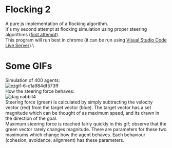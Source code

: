 # Flocking 2
A pure js implementation of a flocking algorithm.\
It's my second attempt at flocking simulation using proper steering algorithms ([first attempt](https://github.com/ElliotSemiColon/flocking)).\
This program will run best in chrome (it can be run using [Visual Studio Code Live Server](https://marketplace.visualstudio.com/items?itemName=ritwickdey.LiveServer)).\

# Some GIFs
Simulation of 400 agents:\
![ezgif-6-c1a984df573ff](https://user-images.githubusercontent.com/45922387/122753032-9198e100-d289-11eb-92fd-52951869d2bd.gif)\
How the steering force behaves:\
![dag nabbit4](https://user-images.githubusercontent.com/45922387/122754275-5ac3ca80-d28b-11eb-8e65-b6ab1b3e9da3.gif)\
Steering force (green) is calculated by simply subtracting the velocity vector (red) from the target vector (blue). The target vector has a set magnitude which can be thought of as maximum speed, and its drawn in the direction of the goal.\
Maximum steering force is reached fairly quickly in this gif; observe that the green vector rarely changes magnitude. There are parameters for these two maximums which change how the agent behaves. Each behaviour (cohesion, avoidance, alignment) has these parameters.
